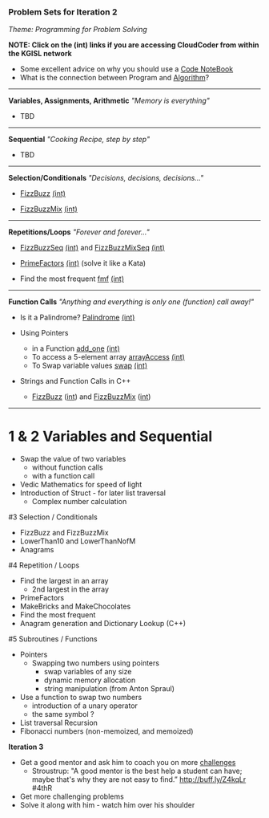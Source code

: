 ### Problem Sets for Iteration 2
_Theme: Programming for Problem Solving_

**NOTE: Click on the (int) links if you are accessing CloudCoder from within the KGISL network**

- Some excellent advice on why you should use a [Code NoteBook](docs/Java%20Rockstar.md)
- What is the connection between Program and [Algorithm](docs/Algorithm%20and%20Programs.png)?

---
**Variables, Assignments, Arithmetic** _"Memory is everything"_
- TBD 

	 
---
**Sequential** _"Cooking Recipe, step by step"_

- TBD 


---
**Selection/Conditionals** _"Decisions, decisions, decisions..."_

- [FizzBuzz](https://cloudcoder.kgisl.com/cloudcoder/#exercise?c=27,p=963)
  [(int)](https://10.100.1.147/cloudcoder/#exercise?c=27,p=963)

- [FizzBuzzMix](https://cloudcoder.kgisl.com/cloudcoder/#exercise?c=27,p=964)
  [(int)](https://10.100.1.147/cloudcoder/#exercise?c=27,p=964)

---
**Repetitions/Loops** _"Forever and forever..."_

- [FizzBuzzSeq](https://cloudcoder.kgisl.com/cloudcoder/#exercise?c=29,p=965)
  [(int)](https://10.100.1.147/cloudcoder/#exercise?c=29,p=965) and 
  [FizzBuzzMixSeq](https://cloudcoder.kgisl.com/cloudcoder/#exercise?c=29,p=966)
  [(int)](https://10.100.1.147/cloudcoder/#exercise?c=29,p=966)

- [PrimeFactors](https://10.100.1.147/cloudcoder/#exercise?c=28,p=936) 
  [(int)](https://cloudcoder.kgisl.com/cloudcoder/#exercise?c=29,p=966)
  (solve it like a Kata)

- Find the most frequent [fmf](https://cloudcoder.kgisl.com/cloudcoder/#exercise?c=18,p=868)
  [(int)](https://10.100.1.147/cloudcoder/#exercise?c=18,p=868)
  
  
---
**Function Calls** _"Anything and everything is only one (function) call away!"_

- Is it a Palindrome? [Palindrome](https://cloudcoder.kgisl.com/cloudcoder/#exercise?c=29,p=960)
  [(int)](https://10.100.1.147/cloudcoder/#exercise?c=29,p=960)

- Using Pointers
  - in a Function [add_one](https://cloudcoder.kgisl.com/cloudcoder/#exercise?c=33,p=967)
    [(int)](https://10.100.1.147/cloudcoder/#exercise?c=33,p=967)
  - To access a 5-element array [arrayAccess](https://cloudcoder.kgisl.com/cloudcoder/#exercise?c=33,p=920)
    [(int)](https://10.100.1.147/cloudcoder/#exercise?c=33,p=967)
  - To Swap variable values [swap](https://cloudcoder.kgisl.com/cloudcoder/#exercise?c=33,p=924)
    [(int)](https://10.100.1.147/cloudcoder/#exercise?c=33,p=967)

- Strings and Function Calls in C++
    - [FizzBuzz][fb] ([int][fbi]) and [FizzBuzzMix][fbm] ([int][fbmi])

[fb]: https://cloudcoder.kgisl.com/cloudcoder/#exercise?c=30,p=971
[fbm]: https://cloudcoder.kgisl.com/cloudcoder/#exercise?c=30,p=972
[fbi]: https://10.100.1.147/cloudcoder/#exercise?c=30,p=971
[fbmi]: https://10.100.1.147/cloudcoder/#exercise?c=30,p=972

 
---

# 1 & 2  Variables and Sequential
  - Swap the value of two variables
    - without function calls
    - with a function call
  - Vedic Mathematics for speed of light
  - Introduction of Struct - for later list traversal
    - Complex number calculation

#3 Selection / Conditionals
  - FizzBuzz and FizzBuzzMix
  - LowerThan10 and LowerThanNofM
  - Anagrams

#4 Repetition / Loops
  - Find the largest in an array
    - 2nd largest in the array
  - PrimeFactors
  - MakeBricks and MakeChocolates
  - Find the most frequent
  - Anagram generation and Dictionary Lookup (C++)

#5 Subroutines / Functions
  - Pointers 
    - Swapping two numbers using pointers
      - swap variables of any size 
      - dynamic memory allocation
      - string manipulation (from Anton Spraul)
  - Use a function to swap two numbers
    - introduction of a unary operator
    - the same symbol ?
  - List traversal
  Recursion 
  - Fibonacci numbers (non-memoized, and memoized)

**Iteration 3**
 - Get a good mentor and ask him to coach you on more [challenges][Mentor20] 
   - Stroustrup: "A good mentor is the best help a student can have; 
                 maybe that's why they are not easy to find.” 
                 http://buff.ly/Z4kqLr #4thR
 - Get more challenging problems
 - Solve it along with him - watch him over his shoulder

[Mentor20]:http://goo.gl/I3nHp1  "20 problems for Mentoring"
